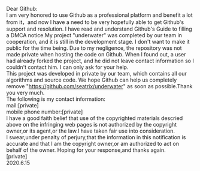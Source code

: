 Dear Github:  
I am very honored to use Github as a professional platform and benefit a lot from it，and now I have a need to be very hopefully able to get Github's support and resolution.
I have read and understand Github's Guide to filling a DMCA notice.My project "underwater" was completed by our team in cooperation, and it is still in the development stage. I don't want to make it public for the time being. Due to my negligence, the repository was not made private when hosting the code on Github. When I found out, a user had already forked the project, and he did not leave contact information so I couldn't contact him. I can only ask for your help.  
This project was developed in private by our team, which contains all our algorithms and source code. We hope Github can help us completely remove "https://github.com/seatrix/underwater" as soon as possible.Thank you very much.  
The following is my contact information:  
mail:[private]  
mobile phone number:[private]  
I have a good faith belief that use of the copyrighted materials descried above on the infringing web pages is not authorized by the copyright owner,or its agent,or the law.I have taken fair use into consideration.  
I swear,under penalty of perjury,that the information in this notification is accurate and that I am the copyright owner,or am authorized to act on behalf of the owner.
Hoping for your response,and thanks again.  
[private]  
2020.6.15
